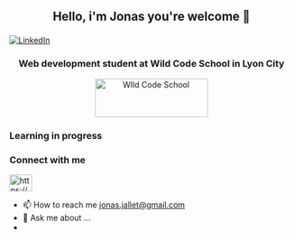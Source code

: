 ## <p align="center">Hello, i'm Jonas you're welcome 👋</p>
<a href="https://www.linkedin.com/in/jonas-jallet-88a560184" rel="nofollow"><img alt="LinkedIn" src="https://camo.githubusercontent.com/8b9dd2810a23cfd017e56fa405a2fd97bebfa76ff2946cd959802e3cc773632d/68747470733a2f2f696d672e736869656c64732e696f2f62616467652f2d4c696e6b6564496e2d3030373742353f7374796c653d666c61742d737175617265266c6f676f3d4c696e6b6564696e266c6f676f436f6c6f723d7768697465" data-canonical-src="https://img.shields.io/badge/-LinkedIn-0077B5?style=flat-square&amp;logo=Linkedin&amp;logoColor=white" style="max-width: 100%;"></a>


### <p align="center">Web development student at Wild Code School in Lyon City</p>
<p align="center"><a href="https://www.wildcodeschool.com/"><img src="https://www.wildcodeschool.com/static/imgs/logo.png" width="200" height="68" align="center" alt="WIld Code School"></a></p>


### Learning in progress

### Connect with me
<p align="left">
<a href="https://www.linkedin.com/in/jonas-jallet-88a560184/" target="blank"><img align="center" src="https://raw.githubusercontent.com/rahuldkjain/github-profile-readme-generator/master/src/images/icons/Social/linked-in-alt.svg" alt="https://www.linkedin.com/in/jonas-jallet-88a560184/" height="30" width="40" /></a>
</p>

* 📫 How to reach me jonas.jallet@gmail.com
* 💬 Ask me about ...
*


